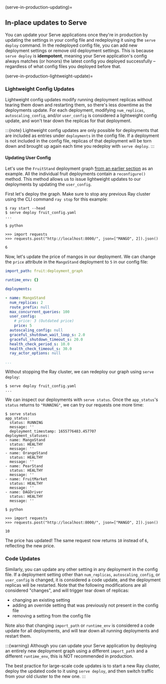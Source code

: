 (serve-in-production-updating)=

## In-place updates to Serve

You can update your Serve applications once they're in production by updating the settings in your config file and redeploying it using the `serve deploy` command. In the redeployed config file, you can add new deployment settings or remove old deployment settings. This is because `serve deploy` is **idempotent**, meaning your Serve application's config always matches (or honors) the latest config you deployed successfully – regardless of what config files you deployed before that.

(serve-in-production-lightweight-update)=

### Lightweight Config Updates

Lightweight config updates modify running deployment replicas without tearing them down and restarting them, so there's less downtime as the deployments update. For each deployment, modifying `num_replicas`, `autoscaling_config`, and/or `user_config` is considered a lightweight config update, and won't tear down the replicas for that deployment.

:::{note}
Lightweight config updates are only possible for deployments that are included as entries under `deployments` in the config file. If a deployment is not included in the config file, replicas of that deployment will be torn down and brought up again each time you redeploy with `serve deploy`.
:::

#### Updating User Config
Let's use the `FruitStand` deployment graph [from an earlier section](fruit-config-yaml) as an example. All the individual fruit deployments contain a `reconfigure()` method. This method allows us to issue lightweight updates to our deployments by updating the `user_config`.

First let's deploy the graph. Make sure to stop any previous Ray cluster using the CLI command `ray stop` for this example:

```console
$ ray start --head
$ serve deploy fruit_config.yaml
...

$ python

>>> import requests
>>> requests.post("http://localhost:8000/", json=["MANGO", 2]).json()

6
```

Now, let's update the price of mangos in our deployment. We can change the `price` attribute in the `MangoStand` deployment to `5` in our config file:

```yaml
import_path: fruit:deployment_graph

runtime_env: {}

deployments:

- name: MangoStand
  num_replicas: 2
  route_prefix: null
  max_concurrent_queries: 100
  user_config:
    # price: 3 (Outdated price)
    price: 5
  autoscaling_config: null
  graceful_shutdown_wait_loop_s: 2.0
  graceful_shutdown_timeout_s: 20.0
  health_check_period_s: 10.0
  health_check_timeout_s: 30.0
  ray_actor_options: null

...
```

Without stopping the Ray cluster, we can redeploy our graph using `serve deploy`:

```console
$ serve deploy fruit_config.yaml
...
```

We can inspect our deployments with `serve status`. Once the `app_status`'s `status` returns to `"RUNNING"`, we can try our requests one more time:

```console
$ serve status
app_status:
  status: RUNNING
  message: ''
  deployment_timestamp: 1655776483.457707
deployment_statuses:
- name: MangoStand
  status: HEALTHY
  message: ''
- name: OrangeStand
  status: HEALTHY
  message: ''
- name: PearStand
  status: HEALTHY
  message: ''
- name: FruitMarket
  status: HEALTHY
  message: ''
- name: DAGDriver
  status: HEALTHY
  message: ''

$ python

>>> import requests
>>> requests.post("http://localhost:8000/", json=["MANGO", 2]).json()

10
```

The price has updated! The same request now returns `10` instead of `6`, reflecting the new price.

### Code Updates

Similarly, you can update any other setting in any deployment in the config file. If a deployment setting other than `num_replicas`, `autoscaling_config`, or `user_config` is changed, it is considered a code update, and the deployment replicas will be restarted. Note that the following modifications are all considered "changes", and will trigger tear down of replicas:
* changing an existing setting
* adding an override setting that was previously not present in the config file
* removing a setting from the config file

Note also that changing `import_path` or `runtime_env` is considered a code update for all deployments, and will tear down all running deployments and restart them.

:::{warning}
Although you can update your Serve application by deploying an entirely new deployment graph using a different `import_path` and a different `runtime_env`, this is NOT recommended in production.

The best practice for large-scale code updates is to start a new Ray cluster, deploy the updated code to it using `serve deploy`, and then switch traffic from your old cluster to the new one.
:::
